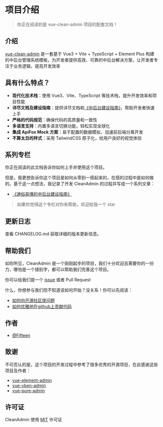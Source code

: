 # 项目介绍

> 你正在阅读的是 vue-clean-admin 项目的配套文档！

## 介绍

[vue-clean-admin](https://github.com/QFifteen/vue-clean-admin) 是一套基于 Vue3 + Vite + TypeScript + Element Plus 构建的中后台管理系统模板，为开发者提供高效、可靠的中后台解决方案，让开发者专注于业务逻辑，提高开发效率

## 具有什么特点？

- **现代化技术栈**：使用 Vue3、Vite、TypeScript 等技术栈，提升开发效率和项目性能
- **详尽文档及建设指南**：提供详尽文档和[《中后台建设指南》](https://github.com/QFifteen/Blog?tab=readme-ov-file#%E9%80%9A%E4%BF%97%E6%98%93%E6%87%82%E7%9A%84%E4%B8%AD%E5%90%8E%E5%8F%B0%E7%B3%BB%E7%BB%9F%E5%BB%BA%E8%AE%BE%E6%8C%87%E5%8D%97%E4%B8%93%E6%A0%8F)，帮助开发者快速上手
- **严格的代码规范**：确保代码的高质量和一致性
- **多语言支持**：内置多语言切换功能，轻松实现全球化
- **集成 ApiFox Mock 方案**：易于配置的数据模拟，加速前后端分离开发
- **不算太丑的样式**：采用 TailwindCSS 原子化，给用户良好的视觉体验

## 系列专栏

你正在阅读的此文档告诉你如何上手并使用这个项目。

但是，我更想告诉你这个项目是如何从零到一搭起来的，在搭的过程中是如何做的。基于这一点想法，我记录了开发 CleanAdmin 的过程并写成一个系列文章：

- [《通俗易懂的中后台建设指南》](https://github.com/QFifteen/Blog?tab=readme-ov-file#%E9%80%9A%E4%BF%97%E6%98%93%E6%87%82%E7%9A%84%E4%B8%AD%E5%90%8E%E5%8F%B0%E7%B3%BB%E7%BB%9F%E5%BB%BA%E8%AE%BE%E6%8C%87%E5%8D%97%E4%B8%93%E6%A0%8F)

> 如果你觉得这个专栏对你有帮助，欢迎给我一个 star

## 更新日志

查看 CHANGELOG.md 获取详细的版本更新信息。

## 帮助我们

如你所见，CleanAdmin 是一个刚刚起步的项目，我们十分欢迎且需要你的一份力，哪怕是一个错别字，都可以帮助我们完善这个项目。

你可以给我们提一个 [issue](https://github.com/QFifteen/vue-clean-admin/issues/new) 或者 Pull Request

什么，你想参与我们但不知道该如何开始？没关系！你可以先阅读：

- [如何向开源社区提问题](https://github.com/seajs/seajs/issues/545)
- [如何优雅地在github上贡献代码](https://segmentfault.com/a/1190000000736629)

## 作者

- [@Fifteen](https://github.com/QFifteen)

## 致谢

不可否认的是，这个项目的开发过程中参考了很多优秀的开源项目，在此感谢这些项目及作者：

- [vue-element-admin](https://github.com/PanJiaChen/vue-element-admin)
- [vue-vben-admin](https://github.com/vbenjs/vue-vben-admin)
- [vue-pure-admin](https://github.com/pure-admin/vue-pure-admin)

## 许可证

CleanAdmin 使用 [MIT](https://github.com/QFifteen/vue-clean-admin/blob/main/LICENSE) 许可证
